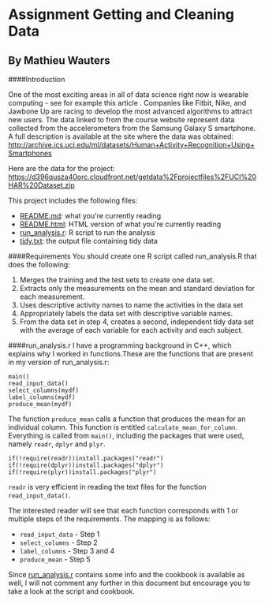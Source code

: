 # Assignment Getting and Cleaning Data
## By Mathieu Wauters

####Introduction

One of the most exciting areas in all of data science right now is wearable computing - see for example  this article . Companies like Fitbit, Nike, and Jawbone Up are racing to develop the most advanced algorithms to attract new users. The data linked to from the course website represent data collected from the accelerometers from the Samsung Galaxy S smartphone. A full description is available at the site where the data was obtained: http://archive.ics.uci.edu/ml/datasets/Human+Activity+Recognition+Using+Smartphones 

Here are the data for the project: https://d396qusza40orc.cloudfront.net/getdata%2Fprojectfiles%2FUCI%20HAR%20Dataset.zip 

This project includes the following files:


- [README.md](https://github.com/thieumbaland/getting_and_cleaning_data/blob/master/README.md): what you're currently reading
- [README.html](https://github.com/thieumbaland/getting_and_cleaning_data/blob/master/README.html): HTML version of what you're currently reading
- [run_analysis.r](https://github.com/thieumbaland/getting_and_cleaning_data/blob/master/run_analysis.r): R script to run the analysis
- [tidy.txt](https://github.com/thieumbaland/getting_and_cleaning_data/blob/master/tidy.txt): the output file containing tidy data

####Requirements
You should create one R script called run_analysis.R that does the following:


1. Merges the training and the test sets to create one data set.
2. Extracts only the measurements on the mean and standard deviation for each measurement. 
3. Uses descriptive activity names to name the activities in the data set
4. Appropriately labels the data set with descriptive variable names. 
5. From the data set in step 4, creates a second, independent tidy data set with the average of each variable for each activity and each subject.

####run_analysis.r
I have a programming background in C++, which explains why I worked in functions.These are the functions that are present in my version of run_analysis.r:
```
main()
read_input_data()
select_columns(mydf)
label_columns(mydf)
produce_mean(mydf)
```
The function `produce_mean` calls a function that produces the mean for an individual column. This function is entitled `calculate_mean_for_column`. Everything is called from `main()`, including the packages that were used, namely ```readr```, ```dplyr``` and ```plyr```.
```
if(!require(readr))install.packages("readr")
if(!require(dplyr))install.packages("dplyr")
if(!require(plyr))install.packages("plyr")
```

```readr``` is very efficient in reading the text files for the function ```read_input_data()```.

The interested reader will see that each function corresponds with 1 or multiple steps of the requirements. The mapping is as follows:

- ```read_input_data``` - Step 1
- ```select_columns``` - Step 2
- ```label_columns``` - Step 3 and 4
- ```produce_mean``` - Step 5

Since [run_analysis.r](https://github.com/thieumbaland/getting_and_cleaning_data/blob/master/run_analysis.r) contains some info and the cookbook is available as well, I will not comment any further in this document but encourage you to take a look at the script and cookbook.


